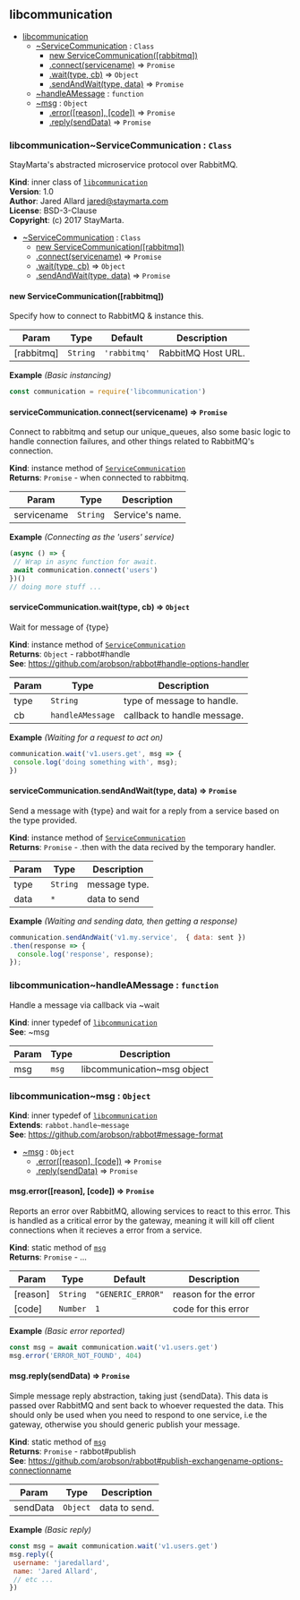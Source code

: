 <a name="module_libcommunication"></a>

## libcommunication

* [libcommunication](#module_libcommunication)
    * [~ServiceCommunication](#module_libcommunication..ServiceCommunication) : <code>Class</code>
        * [new ServiceCommunication([rabbitmq])](#new_module_libcommunication..ServiceCommunication_new)
        * [.connect(servicename)](#module_libcommunication..ServiceCommunication+connect) ⇒ <code>Promise</code>
        * [.wait(type, cb)](#module_libcommunication..ServiceCommunication+wait) ⇒ <code>Object</code>
        * [.sendAndWait(type, data)](#module_libcommunication..ServiceCommunication+sendAndWait) ⇒ <code>Promise</code>
    * [~handleAMessage](#module_libcommunication..handleAMessage) : <code>function</code>
    * [~msg](#module_libcommunication..msg) : <code>Object</code>
        * [.error([reason], [code])](#module_libcommunication..msg.error) ⇒ <code>Promise</code>
        * [.reply(sendData)](#module_libcommunication..msg.reply) ⇒ <code>Promise</code>

<a name="module_libcommunication..ServiceCommunication"></a>

### libcommunication~ServiceCommunication : <code>Class</code>
StayMarta's abstracted microservice protocol over RabbitMQ.

**Kind**: inner class of [<code>libcommunication</code>](#module_libcommunication)  
**Version**: 1.0  
**Author**: Jared Allard <jared@staymarta.com>  
**License**: BSD-3-Clause  
**Copyright**: (c) 2017 StayMarta.  

* [~ServiceCommunication](#module_libcommunication..ServiceCommunication) : <code>Class</code>
    * [new ServiceCommunication([rabbitmq])](#new_module_libcommunication..ServiceCommunication_new)
    * [.connect(servicename)](#module_libcommunication..ServiceCommunication+connect) ⇒ <code>Promise</code>
    * [.wait(type, cb)](#module_libcommunication..ServiceCommunication+wait) ⇒ <code>Object</code>
    * [.sendAndWait(type, data)](#module_libcommunication..ServiceCommunication+sendAndWait) ⇒ <code>Promise</code>

<a name="new_module_libcommunication..ServiceCommunication_new"></a>

#### new ServiceCommunication([rabbitmq])
Specify how to connect to RabbitMQ & instance this.


| Param | Type | Default | Description |
| --- | --- | --- | --- |
| [rabbitmq] | <code>String</code> | <code>&#x27;rabbitmq&#x27;</code> | RabbitMQ Host URL. |

**Example** *(Basic instancing)*  
```js
const communication = require('libcommunication')
```
<a name="module_libcommunication..ServiceCommunication+connect"></a>

#### serviceCommunication.connect(servicename) ⇒ <code>Promise</code>
Connect to rabbitmq and setup our unique_queues, also some basic logic to
handle connection failures, and other things related to RabbitMQ's
connection.

**Kind**: instance method of [<code>ServiceCommunication</code>](#module_libcommunication..ServiceCommunication)  
**Returns**: <code>Promise</code> - when connected to rabbitmq.  

| Param | Type | Description |
| --- | --- | --- |
| servicename | <code>String</code> | Service's name. |

**Example** *(Connecting as the &#x27;users&#x27; service)*  
```js
(async () => {
 // Wrap in async function for await.
 await communication.connect('users')
})()
// doing more stuff ...
```
<a name="module_libcommunication..ServiceCommunication+wait"></a>

#### serviceCommunication.wait(type, cb) ⇒ <code>Object</code>
Wait for message of {type}

**Kind**: instance method of [<code>ServiceCommunication</code>](#module_libcommunication..ServiceCommunication)  
**Returns**: <code>Object</code> - rabbot#handle  
**See**: https://github.com/arobson/rabbot#handle-options-handler  

| Param | Type | Description |
| --- | --- | --- |
| type | <code>String</code> | type of message to handle. |
| cb | <code>handleAMessage</code> | callback to handle message. |

**Example** *(Waiting for a request to act on)*  
```js
communication.wait('v1.users.get', msg => {
 console.log('doing something with', msg);
})
```
<a name="module_libcommunication..ServiceCommunication+sendAndWait"></a>

#### serviceCommunication.sendAndWait(type, data) ⇒ <code>Promise</code>
Send a message with {type} and wait for a reply from a service based on the
type provided.

**Kind**: instance method of [<code>ServiceCommunication</code>](#module_libcommunication..ServiceCommunication)  
**Returns**: <code>Promise</code> - .then with the data recived by the temporary handler.  

| Param | Type | Description |
| --- | --- | --- |
| type | <code>String</code> | message type. |
| data | <code>\*</code> | data to send |

**Example** *(Waiting and sending data, then getting a response)*  
```js
communication.sendAndWait('v1.my.service',  { data: sent })
.then(response => {
  console.log('response', response);
});
```
<a name="module_libcommunication..handleAMessage"></a>

### libcommunication~handleAMessage : <code>function</code>
Handle a message via callback via ~wait

**Kind**: inner typedef of [<code>libcommunication</code>](#module_libcommunication)  
**See**: ~msg  

| Param | Type | Description |
| --- | --- | --- |
| msg | <code>msg</code> | libcommunication~msg object |

<a name="module_libcommunication..msg"></a>

### libcommunication~msg : <code>Object</code>
**Kind**: inner typedef of [<code>libcommunication</code>](#module_libcommunication)  
**Extends**: <code>rabbot.handle~message</code>  
**See**: https://github.com/arobson/rabbot#message-format  

* [~msg](#module_libcommunication..msg) : <code>Object</code>
    * [.error([reason], [code])](#module_libcommunication..msg.error) ⇒ <code>Promise</code>
    * [.reply(sendData)](#module_libcommunication..msg.reply) ⇒ <code>Promise</code>

<a name="module_libcommunication..msg.error"></a>

#### msg.error([reason], [code]) ⇒ <code>Promise</code>
Reports an error over RabbitMQ, allowing services to react to this error.
This is handled as a critical error by the gateway, meaning it will kill
off client connections when it recieves a error from a service.

**Kind**: static method of [<code>msg</code>](#module_libcommunication..msg)  
**Returns**: <code>Promise</code> - ...  

| Param | Type | Default | Description |
| --- | --- | --- | --- |
| [reason] | <code>String</code> | <code>&quot;GENERIC_ERROR&quot;</code> | reason for the error |
| [code] | <code>Number</code> | <code>1</code> | code for this error |

**Example** *(Basic error reported)*  
```js
const msg = await communication.wait('v1.users.get')
msg.error('ERROR_NOT_FOUND', 404)
```
<a name="module_libcommunication..msg.reply"></a>

#### msg.reply(sendData) ⇒ <code>Promise</code>
Simple message reply abstraction, taking just {sendData}. This data is
passed over RabbitMQ and sent back to whoever requested the data.
This should only be used when you need to respond to one service, i.e
the gateway, otherwise you should generic publish your message.

**Kind**: static method of [<code>msg</code>](#module_libcommunication..msg)  
**Returns**: <code>Promise</code> - rabbot#publish  
**See**: https://github.com/arobson/rabbot#publish-exchangename-options-connectionname  

| Param | Type | Description |
| --- | --- | --- |
| sendData | <code>Object</code> | data to send. |

**Example** *(Basic reply)*  
```js
const msg = await communication.wait('v1.users.get')
msg.reply({
 username: 'jaredallard',
 name: 'Jared Allard',
 // etc ...
})
```
